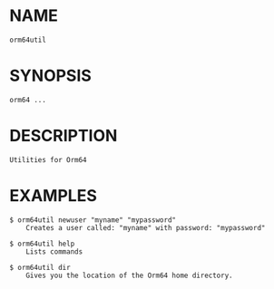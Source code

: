 # NAME
	orm64util
	
# SYNOPSIS
	orm64 ...

# DESCRIPTION
	Utilities for Orm64
	
# EXAMPLES
	$ orm64util newuser "myname" "mypassword"
		Creates a user called: "myname" with password: "mypassword"
		
	$ orm64util help
		Lists commands
		
	$ orm64util dir
		Gives you the location of the Orm64 home directory.
